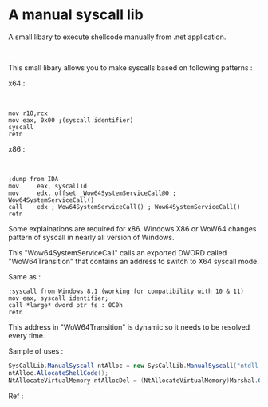 # A manual syscall lib 

A small libary to execute shellcode manually from .net application. 

<br>

This small libary allows you to make syscalls based on following patterns :

x64 :

<br>

```assembly
mov r10,rcx
mov eax, 0x00 ;(syscall identifier)
syscall
retn
```

x86 :

<br>

```assembly
;dump from IDA
mov     eax, syscallId
mov     edx, offset _Wow64SystemServiceCall@0 ; Wow64SystemServiceCall()
call    edx ; Wow64SystemServiceCall() ; Wow64SystemServiceCall()
retn    
```

Some explainations are required for x86. Windows X86 or WoW64 changes pattern of syscall in nearly all version of Windows.

This "Wow64SystemServiceCall" calls an exported DWORD called "WoW64Transition" that contains an address to switch to X64 syscall mode.

Same as :



```assembly
;syscall from Windows 8.1 (working for compatibility with 10 & 11)
mov eax, syscall identifier;
call *large* dword ptr fs : 0C0h
retn   
```

This address in "WoW64Transition" is dynamic so it needs to be resolved every time.



Sample of uses :

```csharp
SysCallLib.ManualSyscall ntAlloc = new SysCallLib.ManualSyscall("ntdll.dll", "NtAllocateVirtualMemory", true);
ntAlloc.AllocateShellCode();
NtAllocateVirtualMemory ntAllocDel = (NtAllocateVirtualMemory)Marshal.GetDelegateForFunctionPointer(ntAlloc.allocatedShellCode, typeof(NtAllocateVirtualMemory));
```

Ref :

[malwaretech]: (https://www.malwaretech.com/2015/07/windows-10-system-call-stub-changes.html)	"malwaretech"
